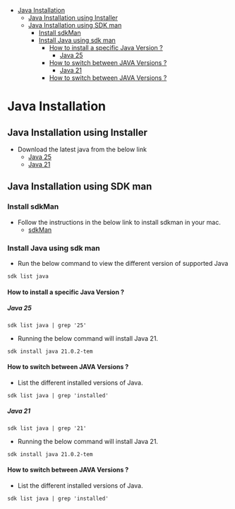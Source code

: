 <!-- TOC -->
* [Java Installation](#java-installation)
  * [Java Installation using Installer](#java-installation-using-installer)
  * [Java Installation using SDK man](#java-installation-using-sdk-man)
    * [Install sdkMan](#install-sdkman)
    * [Install Java using sdk man](#install-java-using-sdk-man)
      * [How to install a specific Java Version ?](#how-to-install-a-specific-java-version-)
        * [Java 25](#java-25)
      * [How to switch between JAVA Versions ?](#how-to-switch-between-java-versions-)
        * [Java 21](#java-21)
      * [How to switch between JAVA Versions ?](#how-to-switch-between-java-versions--1)
<!-- TOC -->

# Java Installation

## Java Installation using Installer

- Download the latest java from the below link
    - [Java 25](https://www.oracle.com/java/technologies/downloads/) 
    - [Java 21](https://www.oracle.com/java/technologies/downloads/#java21)

## Java Installation using SDK man

### Install sdkMan

- Follow the instructions in the below link to install sdkman in your mac.
    - [sdkMan](https://sdkman.io/install)

### Install Java using sdk man

- Run the below command to view the different version of supported Java
```agsl
sdk list java
```
#### How to install a specific Java Version ?

##### Java 25

```linux
sdk list java | grep '25'
```
- Running the below command will install Java 21.

```linux
sdk install java 21.0.2-tem
```

#### How to switch between JAVA Versions ?

- List the different installed versions of Java.

```linux
sdk list java | grep 'installed'
```

##### Java 21

```linux
sdk list java | grep '21'
```
- Running the below command will install Java 21.

```linux
sdk install java 21.0.2-tem
```

#### How to switch between JAVA Versions ?

- List the different installed versions of Java.

```linux
sdk list java | grep 'installed'
```
